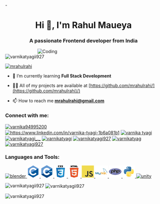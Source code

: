 -<h1 align="center">Hi 👋, I'm Rahul Maueya</h1>
<h3 align="center">A passionate Frontend developer from India</h3>
<img align="right" alt="Coding" width="400" src="https://cdn.dribbble.com/users/4055494/screenshots/15215756/media/d2b66c4ca0192aa26d103448b3d1518b.gif" alt="">

<p align="left"> <img src="https://komarev.com/ghpvc/?username=varnikatyagii927&label=Profile%20views&color=0e75b6&style=flat" alt="varnikatyagii927" /> </p>

<p align="left"> <a href="https://www.linkedin.com/in/mrahulrahi/" target="blank"><img src="https://img.shields.io/twitter/follow/varnika94995200?logo=twitter&style=for-the-badge" alt="mrahulrahi" /></a> </p>

- 🌱 I’m currently learning **Full Stack Development**

- 👨‍💻 All of my projects are available at [https://github.com/mrahulrahi/](https://github.com/mrahulrahi)/)

- 📫 How to reach me **mrahulrahi@gmail.com**

<h3 align="left">Connect with me:</h3>
<p align="left">
<a href="https://twitter.com/varnika94995200" target="blank"><img align="center" src="https://raw.githubusercontent.com/rahuldkjain/github-profile-readme-generator/master/src/images/icons/Social/twitter.svg" alt="varnika94995200" height="30" width="40" /></a>
<a href="https://linkedin.com/in/https://www.linkedin.com/in/varnika-tyagi-1b6a081b1" target="blank"><img align="center" src="https://raw.githubusercontent.com/rahuldkjain/github-profile-readme-generator/master/src/images/icons/Social/linked-in-alt.svg" alt="https://www.linkedin.com/in/varnika-tyagi-1b6a081b1" height="30" width="40" /></a>
<a href="https://fb.com/varnika tyagi" target="blank"><img align="center" src="https://raw.githubusercontent.com/rahuldkjain/github-profile-readme-generator/master/src/images/icons/Social/facebook.svg" alt="varnika tyagi" height="30" width="40" /></a>
<a href="https://instagram.com/varnikatyagi_._" target="blank"><img align="center" src="https://raw.githubusercontent.com/rahuldkjain/github-profile-readme-generator/master/src/images/icons/Social/instagram.svg" alt="varnikatyagi_._" height="30" width="40" /></a>
<a href="https://www.codechef.com/users/varnikatyagi" target="blank"><img align="center" src="https://cdn.jsdelivr.net/npm/simple-icons@3.1.0/icons/codechef.svg" alt="varnikatyagi" height="30" width="40" /></a>
<a href="https://www.hackerrank.com/varnikatyagi927" target="blank"><img align="center" src="https://raw.githubusercontent.com/rahuldkjain/github-profile-readme-generator/master/src/images/icons/Social/hackerrank.svg" alt="varnikatyagi927" height="30" width="40" /></a>
<a href="https://www.leetcode.com/varnikatyag" target="blank"><img align="center" src="https://raw.githubusercontent.com/rahuldkjain/github-profile-readme-generator/master/src/images/icons/Social/leet-code.svg" alt="varnikatyag" height="30" width="40" /></a>
<a href="https://auth.geeksforgeeks.org/user/varnikatyagi927" target="blank"><img align="center" src="https://raw.githubusercontent.com/rahuldkjain/github-profile-readme-generator/master/src/images/icons/Social/geeks-for-geeks.svg" alt="varnikatyagi927" height="30" width="40" /></a>
</p>

<h3 align="left">Languages and Tools:</h3>
<p align="left"> <a href="https://www.blender.org/" target="_blank" rel="noreferrer"> <img src="https://download.blender.org/branding/community/blender_community_badge_white.svg" alt="blender" width="40" height="40"/> </a> <a href="https://www.cprogramming.com/" target="_blank" rel="noreferrer"> <img src="https://raw.githubusercontent.com/devicons/devicon/master/icons/c/c-original.svg" alt="c" width="40" height="40"/> </a> <a href="https://www.w3schools.com/cpp/" target="_blank" rel="noreferrer"> <img src="https://raw.githubusercontent.com/devicons/devicon/master/icons/cplusplus/cplusplus-original.svg" alt="cplusplus" width="40" height="40"/> </a> <a href="https://www.w3schools.com/css/" target="_blank" rel="noreferrer"> <img src="https://raw.githubusercontent.com/devicons/devicon/master/icons/css3/css3-original-wordmark.svg" alt="css3" width="40" height="40"/> </a> <a href="https://www.w3.org/html/" target="_blank" rel="noreferrer"> <img src="https://raw.githubusercontent.com/devicons/devicon/master/icons/html5/html5-original-wordmark.svg" alt="html5" width="40" height="40"/> </a> <a href="https://developer.mozilla.org/en-US/docs/Web/JavaScript" target="_blank" rel="noreferrer"> <img src="https://raw.githubusercontent.com/devicons/devicon/master/icons/javascript/javascript-original.svg" alt="javascript" width="40" height="40"/> </a> <a href="https://www.mysql.com/" target="_blank" rel="noreferrer"> <img src="https://raw.githubusercontent.com/devicons/devicon/master/icons/mysql/mysql-original-wordmark.svg" alt="mysql" width="40" height="40"/> </a> <a href="https://www.php.net" target="_blank" rel="noreferrer"> <img src="https://raw.githubusercontent.com/devicons/devicon/master/icons/php/php-original.svg" alt="php" width="40" height="40"/> </a> <a href="https://www.python.org" target="_blank" rel="noreferrer"> <img src="https://raw.githubusercontent.com/devicons/devicon/master/icons/python/python-original.svg" alt="python" width="40" height="40"/> </a> <a href="https://unity.com/" target="_blank" rel="noreferrer"> <img src="https://www.vectorlogo.zone/logos/unity3d/unity3d-icon.svg" alt="unity" width="40" height="40"/> </a> </p>

<p><img align="left" src="https://github-readme-stats.vercel.app/api/top-langs?username=varnikatyagii927&show_icons=true&locale=en&layout=compact" alt="varnikatyagii927" /></p>

<p>&nbsp;<img align="center" src="https://github-readme-stats.vercel.app/api?username=varnikatyagii927&show_icons=true&locale=en" alt="varnikatyagii927" /></p>

<p><img align="center" src="https://github-readme-streak-stats.herokuapp.com/?user=varnikatyagii927&" alt="varnikatyagii927" /></p>
